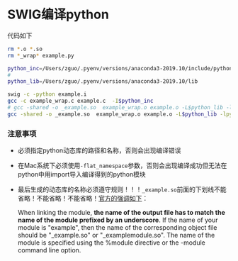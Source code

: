 
# SWIG编译python

代码如下

```bash
rm *.o *.so 
rm *_wrap* example.py

python_inc=/Users/zguo/.pyenv/versions/anaconda3-2019.10/include/python3.7m
# 
python_lib=/Users/zguo/.pyenv/versions/anaconda3-2019.10/lib

swig -c -python example.i
gcc -c example_wrap.c example.c  -I$python_inc
# gcc -shared -o _example.so  example_wrap.o example.o -L$python_lib -lpython3.7m -flat_namespace
gcc -shared -o _example.so  example_wrap.o example.o -L$python_lib -lpython3.7m -flat_namespace
```
### 注意事项

- 必须指定python动态库的路径和名称，否则会出现编译错误
- 在Mac系统下必须使用`-flat_namespace`参数，否则会出现编译成功但无法在python中用import导入编译得到的python模块
- 最后生成的动态库的名称必须遵守规则！！！`_example.so`前面的下划线不能省略！不能省略！不能省略！[官方的强调如下](http://www.swig.org/Doc1.3/Python.html)：

    When linking the module, **the name of the output file has to match the name of the module prefixed by an underscore**. If the name of your module is "example", then the name of the corresponding object file should be "_example.so" or "_examplemodule.so". The name of the module is specified using the %module directive or the -module command line option.